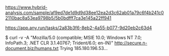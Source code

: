 https://www.hybrid-analysis.com/sample/af9ed7de1d9d9d38ee12ea2d3c62ab01a79c6f4b241c02110bac8a53ea9798b5/5b0bdfff7ca3e145a22ff941

https://app.any.run/tasks/2a83b3f6-8eb2-4a55-b077-9d20eb2c63d4

$ curl -v -A "Mozilla/5.0 (compatible; MSIE 10.0; Windows NT 7.0; InfoPath.3; .NET CLR 3.1.40767; Trident/6.0; en-IN)" http://secure.n-document.biz/humans.txt
Trying 185.180.196.53...
